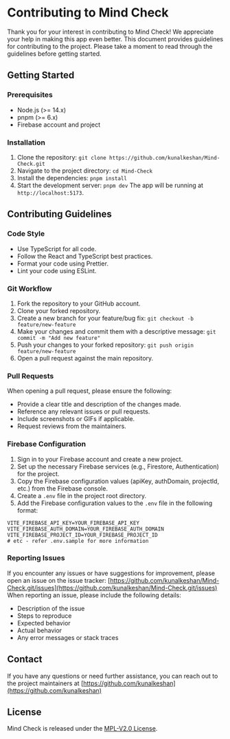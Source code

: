 # Contributing to Mind Check

Thank you for your interest in contributing to Mind Check! We appreciate your help in making this app even better. This document provides guidelines for contributing to the project. Please take a moment to read through the guidelines before getting started.

## Getting Started

### Prerequisites

- Node.js (>= 14.x)
- pnpm (>= 6.x)
- Firebase account and project

### Installation

1. Clone the repository: `git clone https://github.com/kunalkeshan/Mind-Check.git`
2. Navigate to the project directory: `cd Mind-Check`
3. Install the dependencies: `pnpm install`
4. Start the development server: `pnpm dev`
   The app will be running at `http://localhost:5173`.

## Contributing Guidelines

### Code Style

- Use TypeScript for all code.
- Follow the React and TypeScript best practices.
- Format your code using Prettier.
- Lint your code using ESLint.

### Git Workflow

1. Fork the repository to your GitHub account.
2. Clone your forked repository.
3. Create a new branch for your feature/bug fix: `git checkout -b feature/new-feature`
4. Make your changes and commit them with a descriptive message: `git commit -m "Add new feature"`
5. Push your changes to your forked repository: `git push origin feature/new-feature`
6. Open a pull request against the main repository.

### Pull Requests

When opening a pull request, please ensure the following:

- Provide a clear title and description of the changes made.
- Reference any relevant issues or pull requests.
- Include screenshots or GIFs if applicable.
- Request reviews from the maintainers.

### Firebase Configuration

1. Sign in to your Firebase account and create a new project.
2. Set up the necessary Firebase services (e.g., Firestore, Authentication) for the project.
3. Copy the Firebase configuration values (apiKey, authDomain, projectId, etc.) from the Firebase console.
4. Create a `.env` file in the project root directory.
5. Add the Firebase configuration values to the `.env` file in the following format:

```env
VITE_FIREBASE_API_KEY=YOUR_FIREBASE_API_KEY
VITE_FIREBASE_AUTH_DOMAIN=YOUR_FIREBASE_AUTH_DOMAIN
VITE_FIREBASE_PROJECT_ID=YOUR_FIREBASE_PROJECT_ID
# etc - refer .env.sample for more information
```


### Reporting Issues

If you encounter any issues or have suggestions for improvement, please open an issue on the issue tracker: [https://github.com/kunalkeshan/Mind-Check.git/issues](https://github.com/kunalkeshan/Mind-Check.git/issues)
When reporting an issue, please include the following details:

- Description of the issue
- Steps to reproduce
- Expected behavior
- Actual behavior
- Any error messages or stack traces

## Contact

If you have any questions or need further assistance, you can reach out to the project maintainers at [https://github.com/kunalkeshan](https://github.com/kunalkeshan)

## License

Mind Check is released under the [MPL-V2.0 License](LICENSE).
